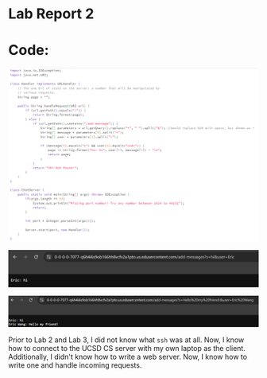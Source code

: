 # **Lab Report 2**

# Code:
![Image](ChatServer.png)

![Image](first_ss.png)

![Image](second_ss.png)

Prior to Lab 2 and Lab 3, I did not know what `ssh` was at all. Now, I know how to connect to the UCSD CS server with my own laptop as the client. Additionally, I didn't know how to write a web server. Now, I know how to write one and handle incoming requests.
